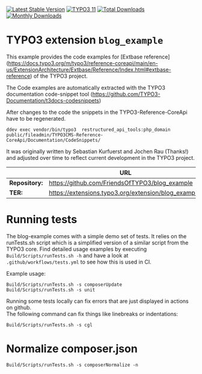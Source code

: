[![Latest Stable Version](https://poser.pugx.org/friendsoftypo3/blog-example/v/stable.svg)](https://extensions.typo3.org/extension/blog_example/)
[![TYPO3 11](https://img.shields.io/badge/TYPO3-11-orange.svg?style=flat-square)](https://get.typo3.org/version/11)
[![Total Downloads](https://poser.pugx.org/friendsoftypo3/blog-example/d/total.svg)](https://packagist.org/packages/friendsoftypo3/blog-example)
[![Monthly Downloads](https://poser.pugx.org/friendsoftypo3/blog-example/d/monthly)](https://packagist.org/packages/friendsoftypo3/blog-example)

# TYPO3 extension ``blog_example``

This example provides the code examples for [Extbase reference] (https://docs.typo3.org/m/typo3/reference-coreapi/main/en-us/ExtensionArchitecture/Extbase/Reference/Index.html#extbase-reference)
of the TYPO3 project.

The Code examples are automatically extracted with the TYPO3 documentation
code-snippet tool (https://github.com/TYPO3-Documentation/t3docs-codesnippets)

After changes to the code the snippets in the TYPO3-Reference-CoreApi
have to be regenerated.

```
ddev exec vendor/bin/typo3  restructured_api_tools:php_domain public/fileadmin/TYPO3CMS-Reference-CoreApi/Documentation/CodeSnippets/
```

It was originally written by Sebastian Kurfuerst and Jochen Rau (Thanks!) and
adjusted over time to reflect current development in the TYPO3 project.

|                  | URL                                                  |
|------------------|------------------------------------------------------|
| **Repository:**  | https://github.com/FriendsOfTYPO3/blog_example       |
| **TER:**         | https://extensions.typo3.org/extension/blog_example/ |

# Running tests

The blog-example comes with a simple demo set of tests. It relies
on the runTests.sh script which is a simplified version of a similar script from the TYPO3 core.
Find detailed usage examples by executing `Build/Scripts/runTests.sh -h` and have a look at
`.github/workflows/tests.yml` to see how this is used in CI.

Example usage:

```
Build/Scripts/runTests.sh -s composerUpdate
Build/Scripts/runTests.sh -s unit
```

Running some tests locally can fix errors that are just displayed in actions on github.  
The following command can fix things like linebreaks or indentations:

```
Build/Scripts/runTests.sh -s cgl
```

# Normalize composer.json

```
Build/Scripts/runTests.sh -s composerNormalize -n
```

